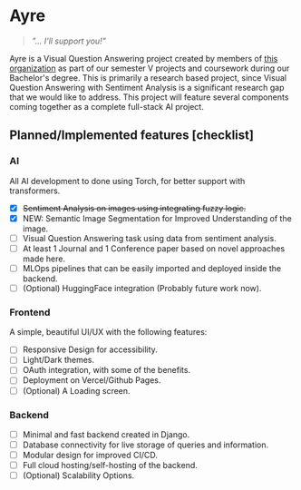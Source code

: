# Ayre

> *"... I'll support you!"*

Ayre is a Visual Question Answering project created by members of [this organization](https://github.com/projectayre) as part of our semester V projects and coursework during our Bachelor's degree. This is primarily a research based project, since Visual Question Answering with Sentiment Analysis is a significant research gap that we would like to address. This project will feature several components coming together as a complete full-stack AI project.

## Planned/Implemented features [checklist]

### AI

All AI development to done using Torch, for better support with transformers.

- [x] ~~Sentiment Analysis on images using integrating fuzzy logic.~~
- [x] NEW: Semantic Image Segmentation for Improved Understanding of the image.
- [ ] Visual Question Answering task using data from sentiment analysis.
- [ ] At least 1 Journal and 1 Conference paper based on novel approaches made here.
- [ ] MLOps pipelines that can be easily imported and deployed inside the backend.
- [ ] (Optional) HuggingFace integration (Probably future work now).

### Frontend

A simple, beautiful UI/UX with the following features:

- [ ] Responsive Design for accessibility.
- [ ] Light/Dark themes.
- [ ] OAuth integration, with some of the benefits.
- [ ] Deployment on Vercel/Github Pages.
- [ ] (Optional) A Loading screen.

### Backend

- [ ] Minimal and fast backend created in Django.
- [ ] Database connectivity for live storage of queries and information.
- [ ] Modular design for improved CI/CD.
- [ ] Full cloud hosting/self-hosting of the backend.
- [ ] (Optional) Scalability Options.
